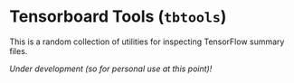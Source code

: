 Tensorboard Tools (`tbtools`)
=============================

This is a random collection of utilities for inspecting TensorFlow summary files.

*Under development (so for personal use at this point)!*

